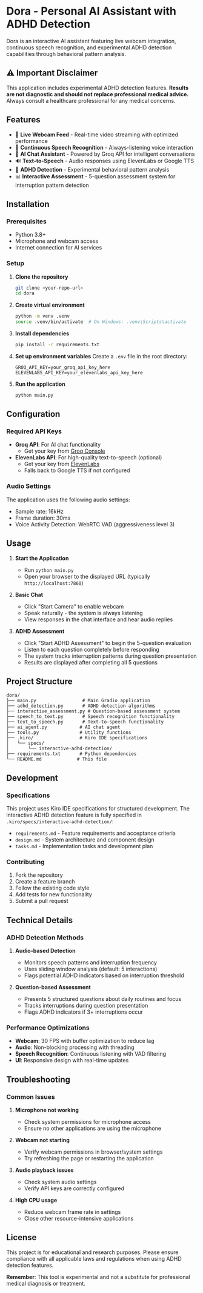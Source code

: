 # Dora - Personal AI Assistant with ADHD Detection

Dora is an interactive AI assistant featuring live webcam integration, continuous speech recognition, and experimental ADHD detection capabilities through behavioral pattern analysis.

## ⚠️ Important Disclaimer

This application includes experimental ADHD detection features. **Results are not diagnostic and should not replace professional medical advice.** Always consult a healthcare professional for any medical concerns.

## Features

- 🎥 **Live Webcam Feed** - Real-time video streaming with optimized performance
- 🎤 **Continuous Speech Recognition** - Always-listening voice interaction
- 🤖 **AI Chat Assistant** - Powered by Groq API for intelligent conversations
- 🔊 **Text-to-Speech** - Audio responses using ElevenLabs or Google TTS
- 🧠 **ADHD Detection** - Experimental behavioral pattern analysis
- 📊 **Interactive Assessment** - 5-question assessment system for interruption pattern detection

## Installation

### Prerequisites

- Python 3.8+
- Microphone and webcam access
- Internet connection for AI services

### Setup

1. **Clone the repository**
   ```bash
   git clone <your-repo-url>
   cd dora
   ```

2. **Create virtual environment**
   ```bash
   python -m venv .venv
   source .venv/bin/activate  # On Windows: .venv\Scripts\activate
   ```

3. **Install dependencies**
   ```bash
   pip install -r requirements.txt
   ```

4. **Set up environment variables**
   Create a `.env` file in the root directory:
   ```env
   GROQ_API_KEY=your_groq_api_key_here
   ELEVENLABS_API_KEY=your_elevenlabs_api_key_here
   ```

5. **Run the application**
   ```bash
   python main.py
   ```

## Configuration

### Required API Keys

- **Groq API**: For AI chat functionality
  - Get your key from [Groq Console](https://console.groq.com/)
- **ElevenLabs API**: For high-quality text-to-speech (optional)
  - Get your key from [ElevenLabs](https://elevenlabs.io/)
  - Falls back to Google TTS if not configured

### Audio Settings

The application uses the following audio settings:
- Sample rate: 16kHz
- Frame duration: 30ms
- Voice Activity Detection: WebRTC VAD (aggressiveness level 3)

## Usage

1. **Start the Application**
   - Run `python main.py`
   - Open your browser to the displayed URL (typically `http://localhost:7860`)

2. **Basic Chat**
   - Click "Start Camera" to enable webcam
   - Speak naturally - the system is always listening
   - View responses in the chat interface and hear audio replies

3. **ADHD Assessment**
   - Click "Start ADHD Assessment" to begin the 5-question evaluation
   - Listen to each question completely before responding
   - The system tracks interruption patterns during question presentation
   - Results are displayed after completing all 5 questions

## Project Structure

```
dora/
├── main.py                 # Main Gradio application
├── adhd_detection.py       # ADHD detection algorithms
├── interactive_assessment.py # Question-based assessment system
├── speech_to_text.py       # Speech recognition functionality
├── text_to_speech.py       # Text-to-speech functionality
├── ai_agent.py            # AI chat agent
├── tools.py               # Utility functions
├── .kiro/                 # Kiro IDE specifications
│   └── specs/
│       └── interactive-adhd-detection/
├── requirements.txt       # Python dependencies
└── README.md             # This file
```

## Development

### Specifications

This project uses Kiro IDE specifications for structured development. The interactive ADHD detection feature is fully specified in `.kiro/specs/interactive-adhd-detection/`:

- `requirements.md` - Feature requirements and acceptance criteria
- `design.md` - System architecture and component design
- `tasks.md` - Implementation tasks and development plan

### Contributing

1. Fork the repository
2. Create a feature branch
3. Follow the existing code style
4. Add tests for new functionality
5. Submit a pull request

## Technical Details

### ADHD Detection Methods

1. **Audio-based Detection**
   - Monitors speech patterns and interruption frequency
   - Uses sliding window analysis (default: 5 interactions)
   - Flags potential ADHD indicators based on interruption threshold

2. **Question-based Assessment**
   - Presents 5 structured questions about daily routines and focus
   - Tracks interruptions during question presentation
   - Flags ADHD indicators if 3+ interruptions occur

### Performance Optimizations

- **Webcam**: 30 FPS with buffer optimization to reduce lag
- **Audio**: Non-blocking processing with threading
- **Speech Recognition**: Continuous listening with VAD filtering
- **UI**: Responsive design with real-time updates

## Troubleshooting

### Common Issues

1. **Microphone not working**
   - Check system permissions for microphone access
   - Ensure no other applications are using the microphone

2. **Webcam not starting**
   - Verify webcam permissions in browser/system settings
   - Try refreshing the page or restarting the application

3. **Audio playback issues**
   - Check system audio settings
   - Verify API keys are correctly configured

4. **High CPU usage**
   - Reduce webcam frame rate in settings
   - Close other resource-intensive applications

## License

This project is for educational and research purposes. Please ensure compliance with all applicable laws and regulations when using ADHD detection features.


**Remember**: This tool is experimental and not a substitute for professional medical diagnosis or treatment.
